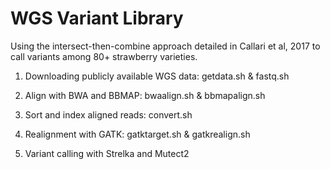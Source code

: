 # WGS Variant Library

Using the intersect-then-combine approach detailed in Callari et al, 2017 to call variants among 80+ strawberry varieties. 

1. Downloading publicly available WGS data: getdata.sh & fastq.sh

2. Align with BWA and BBMAP: bwaalign.sh & bbmapalign.sh

3. Sort and index aligned reads: convert.sh

3. Realignment with GATK: gatktarget.sh & gatkrealign.sh

4. Variant calling with Strelka and Mutect2
